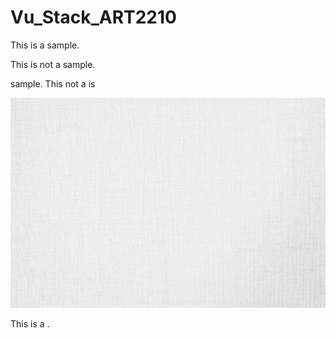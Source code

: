 # Vu_Stack_ART2210

This is a sample.

This is not a sample.

sample. This not a is

<div align=center>

![](https://github.com/TheOneAndOnlyStack/Vu_Stack_ART2210/raw/master/Image%20Folder/Canvas2.jpg)

<div align=left>

This is a   .